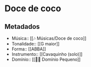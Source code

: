 # Doce de coco

## Metadados
- Música:: [[🎶 Músicas/Doce de coco]]
- Tonalidade:: [[G maior]]
- Forma:: [[ABBA]]
- Instrumento:: [[Cavaquinho (solo)]]
- Domínio:: [[🙇‍♂️ Domínio Pequeno]]